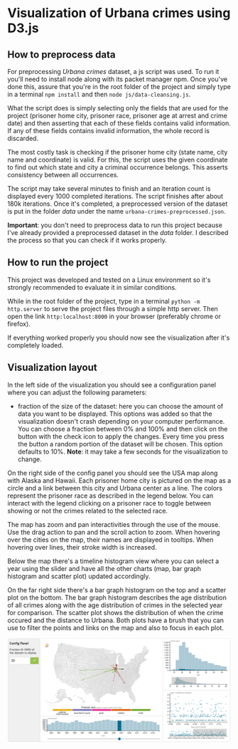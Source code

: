 #  Visualization of Urbana crimes using D3.js

##  How to preprocess data
For preprocessing *Urbana crimes* dataset, a js script was used. To run it you'll need to install node along with its packet manager npm. Once you've done this, assure that you're in the root folder of the project and simply type in a terminal `npm install` and then `node js/data-cleansing.js`.

What the script does is simply selecting only the fields that are used for the project (prisoner home city, prisoner race, prisoner age at arrest and crime date) and then asserting that each of these fields contains valid information. If any of these fields contains invalid information, the whole record is discarded.

The most costly task is checking if the prisoner home city (state name, city name and coordinate) is valid. For this, the script uses the given coordinate to find out which state and city a criminal occurrence belongs. This asserts consistency between all occurrences.

The script may take several minutes to finish and an iteration count is displayed every 1000 completed iterations. The script finishes after about 180k iterations. Once it's completed, a preprocessed version of the dataset is put in the folder *data* under the name `urbana-crimes-preprocessed.json`.

**Important**: you don't need to preprocess data to run this project because I've already provided a preprocessed dataset in the *data* folder. I described the process so that you can check if it works properly.

##  How to run the project
This project was developed and tested on a Linux environment so it's strongly recommended to evaluate it in similar conditions. 

While in the root folder of the project, type in a terminal `python -m http.server` to serve the project files through a simple http server. Then open the link `http:localhost:8000` in your browser (preferably chrome or firefox).

If everything worked properly you should now see the visualization after it's completely loaded.

## Visualization layout
In the left side of the visualization you should see a configuration panel where you can adjust the following parameters:

- fraction of the size of the dataset: here you can choose the amount of data you want to be displayed. This options was added so that the visualization doesn't crash depending on your computer performance. You can choose a fraction between 0% and 100% and then click on the button with the check icon to apply the changes. Every time you press the button a random portion of the dataset will be chosen. This option defaults to 10%. **Note**: it may take a few seconds for the visualization to change.

On the right side of the config panel you should see the USA map along with Alaska and Hawaii. Each prisoner home city is pictured on the map as a circle and a link between this city and Urbana center as a line. The colors represent the prisoner race as described in the legend below. You can interact with the legend clicking on a prisoner race to toggle between showing or not the crimes related to the selected race.

The map has zoom and pan interactivities through the use of the mouse. Use the drag action to pan and the scroll action to zoom. When hovering over the cities on the map, their names are displayed in tooltips. When hovering over lines, their stroke width is increased.

Below the map there's a timeline histogram view where you can select a year using the slider and have all the other charts (map, bar graph histogram and scatter plot) updated accordingly.

On the far right side there's a bar graph histogram on the top and a scatter plot on the bottom. The bar graph histogram describes the age distribution of all crimes along with the age distribution of crimes in the selected year for comparison.  The scatter plot shows the distribution of when the crime occured and the distance to Urbana. Both plots have a brush that you can use to filter the points and links on the map and also to focus in each plot.

![Overview of the dashboard](img/overview.png)